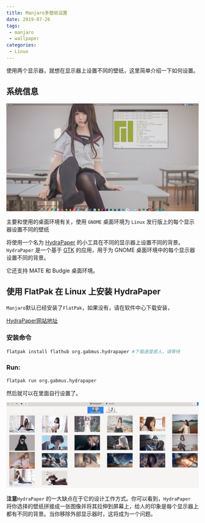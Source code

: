 ```yaml
---
title: Manjaro多壁纸设置
date: 2019-07-26
tags:
 - manjaro
 - wallpaper
categories:
 - Linux
---
```



使用两个显示器，就想在显示器上设置不同的壁纸，这里简单介绍一下如何设置。

## 系统信息

![manjaro](https://raw.githubusercontent.com/qbmzc/images/master/mdimage/2019/2019-07-26_09-43.png)

主要和使用的桌面环境有关，使用 `GNOME` 桌面环境为 `Linux` 发行版上的每个显示器设置不同的壁纸

将使用一个名为 [HydraPaper](https://github.com/GabMus/HydraPaper) 的小工具在不同的显示器上设置不同的背景。`HydraPaper` 是一个基于 [GTK](https://www.gtk.org/) 的应用，用于为 GNOME 桌面环境中的每个显示器设置不同的背景。

它还支持 MATE 和 Budgie 桌面环境。

## 使用 FlatPak 在 Linux 上安装 HydraPaper

`Manjaro`默认已经安装了`FlatPak`，如果没有，请在软件中心下载安装，

[HydraPaper网站地址](https://flathub.org/apps/details/org.gabmus.hydrapaper)

### 安装命令

```bash
flatpak install flathub org.gabmus.hydrapaper #下载速度感人，请等待
```



### Run:

```bash
flatpak run org.gabmus.hydrapaper
```



然后就可以在里面自行设置了。

![hy_paper](https://raw.githubusercontent.com/qbmzc/images/master/mdimage/2019/2019-07-26_09-49.png)

**注意**`HydraPaper` 的一大缺点在于它的设计工作方式。你可以看到，`HydraPaper `将你选择的壁纸拼接成一张图像并将其拉伸到屏幕上，给人的印象是每个显示器上都有不同的背景。当你移除外部显示器时，这将成为一个问题。
